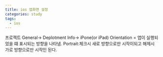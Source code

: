 ```yaml
---
title: ios 앱화면 설정
categories: study
tags:
  - ios
---
```


프로젝트 General->  Deplotment Info-> iPone(or iPad) Orientation = 앱이 실행되었을 떄 표시되는 방향을 나타냄. Portrait:체크시 새로 방향으로만 시작이되고 해제시 가로 방향으로만 시작인 된다. 
